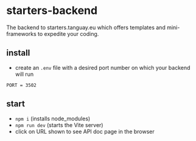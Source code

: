 # starters-backend

The backend to starters.tanguay.eu which offers templates and mini-frameworks to expedite your coding.

## install

- create an `.env` file with a desired port number on which your backend will run

```text
PORT = 3502
```

## start

- `npm i` (installs node_modules)
- `npm run dev` (starts the Vite server)
- click on URL shown to see API doc page in the browser
